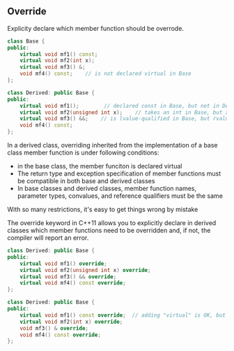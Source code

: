 ## Override

Explicity declare which  member function should be overrode.

```C++
class Base {
public:
    virtual void mf1() const;
    virtual void mf2(int x);
    virtual void mf3() &;
    void mf4() const;    // is not declared virtual in Base
};

class Derived: public Base {
public:
    virtual void mf1();        // declared const in Base, but not in Derived.
    virtual void mf2(unsigned int x);    // takes an int in Base, but an unsigned int in Derived
    virtual void mf3() &&;    // is lvalue-qualified in Base, but rvalue-qualified in Derived.
    void mf4() const;        
};
```

In a derived class, overriding inherited from the implementation of a base class member function is under following conditions:

- in the base class, the member funciton is declared virtual
- The return type and exception specification of member functions must be compatible in both base and derived classes
- In base classes and derived classes, member function names, parameter types, convalues, and reference qualifiers must be the same

With so many restrictions, it's easy to get things wrong by mistake

The override keyword in C++11 allows you to explicitly declare in derived classes which member functions need to be overridden and, if not, the compiler will report an error.

```C++
class Derived: public Base {
public:
    virtual void mf1() override;
    virtual void mf2(unsigned int x) override;
    virtual void mf3() && override;
    virtual void mf4() const override;
};
```

```C++
class Derived: public Base {
public:
    virtual void mf1() const override;  // adding "virtual" is OK, but not necessary
    virtual void mf2(int x) override;
    void mf3() & override;
    void mf4() const override; 
};
```

